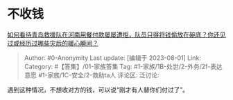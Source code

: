 # 不收钱
[如何看待青岛救援队在河南用餐付款屡屡遭拒，队员只得将钱偷放在碗底？你还见过或经历过哪些灾后的暖心瞬间？](https://www.zhihu.com/question/475498737/answer/3144373745)

> Author: #0-Anonymity
> Last update: [编辑于 2023-08-01]
> Link:
> Category: #【答集】/01-家族答集 
> Tag: #1-家族/1B-处世/2-外务/2f-表达意愿 #1-家族/1C-安全/2-救助ta人
> 评论区:
> 泛讨论:

遇到这种情况，不想收对方的钱，可以说“刚才有人替你们付过了”。

